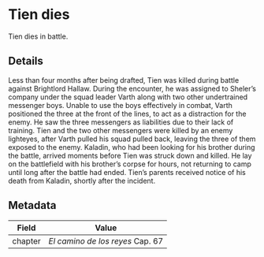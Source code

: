 # Tien dies
Tien dies in battle.

## Details
Less than four months after being drafted, Tien was killed during battle against Brightlord Hallaw. During the encounter, he was assigned to Sheler’s company under the squad leader Varth along with two other undertrained messenger boys. Unable to use the boys effectively in combat, Varth positioned the three at the front of the lines, to act as a distraction for the enemy. He saw the three messengers as liabilities due to their lack of training. Tien and the two other messengers were killed by an enemy lighteyes, after Varth pulled his squad pulled back, leaving the three of them exposed to the enemy. Kaladin, who had been looking for his brother during the battle, arrived moments before Tien was struck down and killed. He lay on the battlefield with his brother’s corpse for hours, not returning to camp until long after the battle had ended. Tien’s parents received notice of his death from Kaladin, shortly after the incident.

## Metadata
| Field | Value |
| ----- | ----- |
| chapter | *El camino de los reyes* Cap. 67 |
